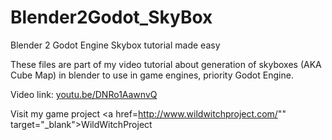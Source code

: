 Blender2Godot_SkyBox
====================

Blender 2 Godot Engine Skybox tutorial made easy

These files are part of my video tutorial about generation of skyboxes (AKA Cube Map) in blender to use in game engines, priority Godot Engine.

Video link:
<a href="http://youtu.be/DNRo1AawnvQ" target="_blank">youtu.be/DNRo1AawnvQ</a>

Visit my game project <a href=http://www.wildwitchproject.com/"" target="_blank">WildWitchProject</a>
